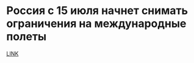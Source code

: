 # Россия с 15 июля начнет снимать ограничения на международные полеты



[LINK](https://varlamov.ru/3957371.html)